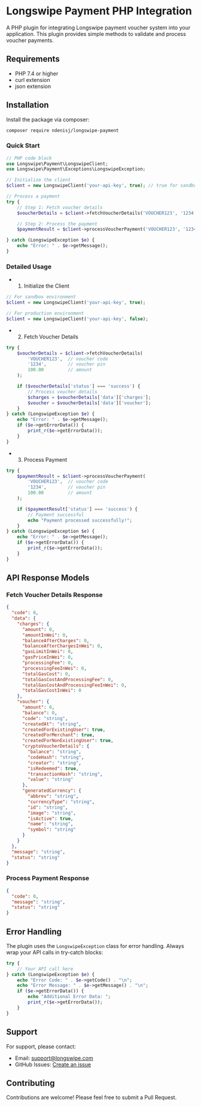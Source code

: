 # Longswipe Payment PHP Integration

A PHP plugin for integrating Longswipe payment voucher system into your application. This plugin provides simple methods to validate and process voucher payments.

## Requirements

- PHP 7.4 or higher
- curl extension
- json extension

## Installation

Install the package via composer:

```bash
composer require ndenisj/longswipe-payment
```

### Quick Start

```php
// PHP code block
use Longswipe\Payment\LongswipeClient;
use Longswipe\Payment\Exceptions\LongswipeException;

// Initialize the client
$client = new LongswipeClient('your-api-key', true); // true for sandbox, false for production

// Process a payment
try {
    // Step 1: Fetch voucher details
    $voucherDetails = $client->fetchVoucherDetails('VOUCHER123', '1234', 100.00);

    // Step 2: Process the payment
    $paymentResult = $client->processVoucherPayment('VOUCHER123', '1234', 100.00);

} catch (LongswipeException $e) {
    echo "Error: " . $e->getMessage();
}
```

### Detailed Usage

- 1. Initialize the Client

```php
// For sandbox environment
$client = new LongswipeClient('your-api-key', true);

// For production environment
$client = new LongswipeClient('your-api-key', false);
```

- 2. Fetch Voucher Details

```php
try {
    $voucherDetails = $client->fetchVoucherDetails(
        'VOUCHER123',  // voucher code
        '1234',        // voucher pin
        100.00         // amount
    );

    if ($voucherDetails['status'] === 'success') {
        // Process voucher details
        $charges = $voucherDetails['data']['charges'];
        $voucher = $voucherDetails['data']['voucher'];
    }
} catch (LongswipeException $e) {
    echo "Error: " . $e->getMessage();
    if ($e->getErrorData()) {
        print_r($e->getErrorData());
    }
}
```

- 3. Process Payment

```php
try {
    $paymentResult = $client->processVoucherPayment(
        'VOUCHER123',  // voucher code
        '1234',        // voucher pin
        100.00         // amount
    );

    if ($paymentResult['status'] === 'success') {
        // Payment successful
        echo "Payment processed successfully!";
    }
} catch (LongswipeException $e) {
    echo "Error: " . $e->getMessage();
    if ($e->getErrorData()) {
        print_r($e->getErrorData());
    }
}
```

## API Response Models

### Fetch Voucher Details Response

```json
{
  "code": 0,
  "data": {
    "charges": {
      "amount": 0,
      "amountInWei": 0,
      "balanceAfterCharges": 0,
      "balanceAfterChargesInWei": 0,
      "gasLimitInWei": 0,
      "gasPriceInWei": 0,
      "processingFee": 0,
      "processingFeeInWei": 0,
      "totalGasCost": 0,
      "totalGasCostAndProcessingFee": 0,
      "totalGasCostAndProcessingFeeInWei": 0,
      "totalGasCostInWei": 0
    },
    "voucher": {
      "amount": 0,
      "balance": 0,
      "code": "string",
      "createdAt": "string",
      "createdForExistingUser": true,
      "createdForMerchant": true,
      "createdForNonExistingUser": true,
      "cryptoVoucherDetails": {
        "balance": "string",
        "codeHash": "string",
        "creator": "string",
        "isRedeemed": true,
        "transactionHash": "string",
        "value": "string"
      },
      "generatedCurrency": {
        "abbrev": "string",
        "currencyType": "string",
        "id": "string",
        "image": "string",
        "isActive": true,
        "name": "string",
        "symbol": "string"
      }
    }
  },
  "message": "string",
  "status": "string"
}
```

### Process Payment Response

```json
{
  "code": 0,
  "message": "string",
  "status": "string"
}
```

## Error Handling

The plugin uses the `LongswipeException` class for error handling. Always wrap your API calls in try-catch blocks:

```php
try {
    // Your API call here
} catch (LongswipeException $e) {
    echo "Error Code: " . $e->getCode() . "\n";
    echo "Error Message: " . $e->getMessage() . "\n";
    if ($e->getErrorData()) {
        echo "Additional Error Data: ";
        print_r($e->getErrorData());
    }
}
```

## Support

For support, please contact:

- Email: support@longswipe.com
- GitHub Issues: [Create an issue](https://github.com/ndenisj/longswipe-payment/issues)

## Contributing

Contributions are welcome! Please feel free to submit a Pull Request.
